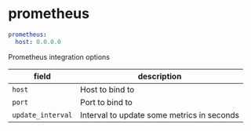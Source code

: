 # prometheus

```yaml
prometheus:
  host: 0.0.0.0
```

Prometheus integration options

| field | description |
| - | - |
| `host` | Host to bind to |
| `port` | Port to bind to |
| `update_interval` | Interval to update some metrics in seconds |